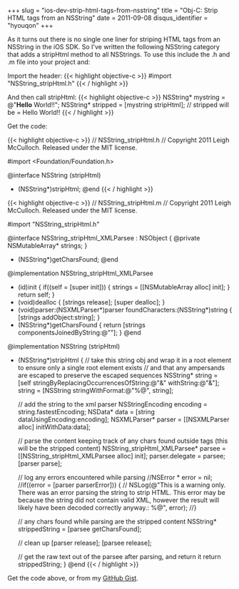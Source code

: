 +++
slug = "ios-dev-strip-html-tags-from-nsstring"
title = "Obj-C: Strip HTML tags from an NSString"
date = 2011-09-08
disqus_identifier = "hyouqon"
+++

As it turns out there is no single one liner for striping HTML tags from an NSString in the iOS SDK. So I've written the following NSString category that adds a stripHtml method to all NSStrings. To use this include the .h and .m file into your project and:

Import the header:
{{< highlight objective-c >}}
#import "NSString_stripHtml.h"
{{< / highlight >}}

And then call stripHtml:
{{< highlight objective-c >}}
NSString* mystring = @"<b>Hello</b> World!!";
NSString* stripped = [mystring stripHtml];
// stripped will be = Hello World!!
{{< / highlight >}}

Get the code:

{{< highlight objective-c >}}
//  NSString_stripHtml.h
//  Copyright 2011 Leigh McCulloch. Released under the MIT license.

#import <Foundation/Foundation.h>

@interface NSString (stripHtml)
- (NSString*)stripHtml;
@end
{{< / highlight >}}

{{< highlight objective-c >}}
//  NSString_stripHtml.m
//  Copyright 2011 Leigh McCulloch. Released under the MIT license.

#import "NSString_stripHtml.h"

@interface NSString_stripHtml_XMLParsee : NSObject<NSXMLParserDelegate> {
@private
    NSMutableArray* strings;
}
- (NSString*)getCharsFound;
@end

@implementation NSString_stripHtml_XMLParsee
- (id)init {
    if((self = [super init])) {
        strings = [[NSMutableArray alloc] init];
    }
    return self;
}
- (void)dealloc {
    [strings release];
    [super dealloc];
}
- (void)parser:(NSXMLParser*)parser foundCharacters:(NSString*)string {
    [strings addObject:string];
}
- (NSString*)getCharsFound {
    return [strings componentsJoinedByString:@""];
}
@end

@implementation NSString (stripHtml)
- (NSString*)stripHtml {
    // take this string obj and wrap it in a root element to ensure only a single root element exists
    // and that any ampersands are escaped to preserve the escaped sequences
    NSString* string = [self stringByReplacingOccurrencesOfString:@"&" withString:@"&amp;"];
    string = [NSString stringWithFormat:@"<root>%@</root>", string];
    
    // add the string to the xml parser
    NSStringEncoding encoding = string.fastestEncoding;
    NSData* data = [string dataUsingEncoding:encoding];
    NSXMLParser* parser = [[NSXMLParser alloc] initWithData:data];
    
    // parse the content keeping track of any chars found outside tags (this will be the stripped content)
    NSString_stripHtml_XMLParsee* parsee = [[NSString_stripHtml_XMLParsee alloc] init];
    parser.delegate = parsee;
    [parser parse];
    
    // log any errors encountered while parsing
    //NSError * error = nil;
    //if((error = [parser parserError])) {
    //    NSLog(@"This is a warning only. There was an error parsing the string to strip HTML. This error may be because the string did not contain valid XML, however the result will likely have been decoded correctly anyway.: %@", error);
    //}
    
    // any chars found while parsing are the stripped content
    NSString* strippedString = [parsee getCharsFound];
    
    // clean up
    [parser release];
    [parsee release];
    
    // get the raw text out of the parsee after parsing, and return it
    return strippedString;
}
@end
{{< / highlight >}}

Get the code above, or from my [GitHub Gist](https://gist.github.com/leighmcculloch/1202238).
